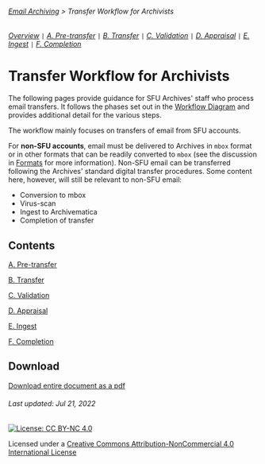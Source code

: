 ###### [Email Archiving](../README.md) > Transfer Workflow for Archivists
###### [Overview](overview.md) `|` [A. Pre-transfer](a-pre-transfer.md) `|` [B. Transfer](b-transfer.md) `|` [C. Validation](c-validation.md) `|` [D. Appraisal](d-appraisal.md) `|` [E. Ingest](e-ingest.md) `|` [F. Completion](f-completion.md)

# Transfer Workflow for Archivists
The following pages provide guidance for SFU Archives' staff who process email transfers. It follows the phases set out in the [Workflow Diagram](/images/transfer-workflow.png) and provides additional detail for the various steps.

The workflow mainly focuses on transfers of email from SFU accounts.

For **non-SFU accounts**, email must be delivered to Archives in `mbox` format or in other formats that can be readily converted to `mbox` (see the discussion in [Formats](overview/formats.md) for more information). Non-SFU email can be transferred following the Archives' standard digital transfer procedures. Some content here, however, will still be relevant to non-SFU email:
- Conversion to mbox
- Virus-scan
- Ingest to Archivematica
- Completion of transfer

## Contents
[A. Pre-transfer](a-pre-transfer.md)

[B. Transfer](b-transfer.md)

[C. Validation](c-validation.md)

[D. Appraisal](d-appraisal.md)

[E. Ingest](e-ingest.md)

[F. Completion](f-completion.md)

## Download
[Download entire document as a pdf](../downloads/email-transfer-archives.pdf)

###### Last updated: Jul 21, 2022

[![License: CC BY-NC 4.0](https://img.shields.io/badge/License-CC%20BY--NC%204.0-lightgrey.svg)](https://creativecommons.org/licenses/by-nc/4.0/)

Licensed under a [Creative Commons Attribution-NonCommercial 4.0 International License](https://creativecommons.org/licenses/by-nc/4.0/)
